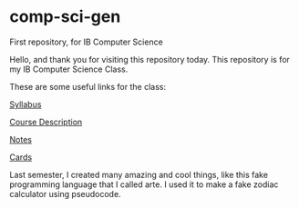 # comp-sci-gen
First repository, for IB Computer Science

Hello, and thank you for visiting this repository today. 
This repository is for my IB Computer Science Class.

These are some useful links for the class: 

[Syllabus](https://parencla000.github.io/comp-sci-gen/IB-DP-CS-syllabus "Syllabus")

[Course Description](https://parencla000.github.io/comp-sci-gen/IB-DP-CompSci "Course Description")

[Notes](https://parencla000.github.io/comp-sci-gen/analyticenginenotes "Notes")

[Cards](https://parencla000.github.io/comp-sci-gen/card "Cards")

Last semester, I created many amazing and cool things, like this fake programming language that I called arte. I used it to make a fake zodiac calculator using pseudocode. 
